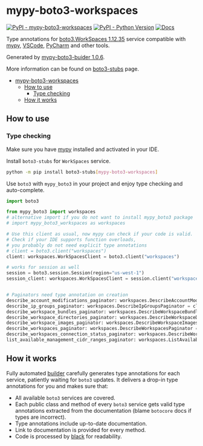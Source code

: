 # mypy-boto3-workspaces

[![PyPI - mypy-boto3-workspaces](https://img.shields.io/pypi/v/mypy-boto3-workspaces.svg?color=blue)](https://pypi.org/project/mypy-boto3-workspaces)
[![PyPI - Python Version](https://img.shields.io/pypi/pyversions/mypy-boto3-workspaces.svg?color=blue)](https://pypi.org/project/mypy-boto3-workspaces)
[![Docs](https://img.shields.io/readthedocs/mypy-boto3-builder.svg?color=blue)](https://mypy-boto3-builder.readthedocs.io/)

Type annotations for
[boto3.WorkSpaces 1.12.35](https://boto3.amazonaws.com/v1/documentation/api/1.12.35/reference/services/workspaces.html#WorkSpaces) service
compatible with [mypy](https://github.com/python/mypy), [VSCode](https://code.visualstudio.com/),
[PyCharm](https://www.jetbrains.com/pycharm/) and other tools.

Generated by [mypy-boto3-buider 1.0.6](https://github.com/vemel/mypy_boto3_builder).

More information can be found on [boto3-stubs](https://pypi.org/project/boto3-stubs/) page.

- [mypy-boto3-workspaces](#mypy-boto3-workspaces)
  - [How to use](#how-to-use)
    - [Type checking](#type-checking)
  - [How it works](#how-it-works)

## How to use

### Type checking

Make sure you have [mypy](https://github.com/python/mypy) installed and activated in your IDE.

Install `boto3-stubs` for `WorkSpaces` service.

```bash
python -m pip install boto3-stubs[mypy-boto3-workspaces]
```

Use `boto3` with `mypy_boto3` in your project and enjoy type checking and auto-complete.

```python
import boto3

from mypy_boto3 import workspaces
# alternative import if you do not want to install mypy_boto3 package
# import mypy_boto3_workspaces as workspaces

# Use this client as usual, now mypy can check if your code is valid.
# Check if your IDE supports function overloads,
# you probably do not need explicit type annotations
# client = boto3.client("workspaces")
client: workspaces.WorkSpacesClient = boto3.client("workspaces")

# works for session as well
session = boto3.session.Session(region="us-west-1")
session_client: workspaces.WorkSpacesClient = session.client("workspaces")


# Paginators need type annotation on creation
describe_account_modifications_paginator: workspaces.DescribeAccountModificationsPaginator = client.get_paginator("describe_account_modifications")
describe_ip_groups_paginator: workspaces.DescribeIpGroupsPaginator = client.get_paginator("describe_ip_groups")
describe_workspace_bundles_paginator: workspaces.DescribeWorkspaceBundlesPaginator = client.get_paginator("describe_workspace_bundles")
describe_workspace_directories_paginator: workspaces.DescribeWorkspaceDirectoriesPaginator = client.get_paginator("describe_workspace_directories")
describe_workspace_images_paginator: workspaces.DescribeWorkspaceImagesPaginator = client.get_paginator("describe_workspace_images")
describe_workspaces_paginator: workspaces.DescribeWorkspacesPaginator = client.get_paginator("describe_workspaces")
describe_workspaces_connection_status_paginator: workspaces.DescribeWorkspacesConnectionStatusPaginator = client.get_paginator("describe_workspaces_connection_status")
list_available_management_cidr_ranges_paginator: workspaces.ListAvailableManagementCidrRangesPaginator = client.get_paginator("list_available_management_cidr_ranges")
```

## How it works

Fully automated [builder](https://github.com/vemel/mypy_boto3_builder) carefully generates
type annotations for each service, patiently waiting for `boto3` updates. It delivers
a drop-in type annotations for you and makes sure that:

- All available `boto3` services are covered.
- Each public class and method of every `boto3` service gets valid type annotations
  extracted from the documentation (blame `botocore` docs if types are incorrect).
- Type annotations include up-to-date documentation.
- Link to documentation is provided for every method.
- Code is processed by [black](https://github.com/psf/black) for readability.